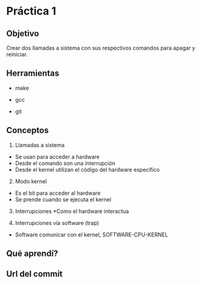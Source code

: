 # Práctica 1
## Objetivo
Crear dos llamadas a sistema con sus respectivos comandos para apagar y reiniciar.

## Herramientas

* make

* gcc

* git

## Conceptos

1) Llamadas a sistema
* Se usan para acceder a hardware
* Desde el comando son una interrupción
* Desde el kernel utilizan el código del hardware específico

2) Modo kernel
* Es el bit para acceder al hardware
* Se prende cuando se ejecuta el kernel

3) Interrupciones
*Como el hardware interactua

4) Interrupciones vía software (trap)
* Software comunicar con el kernel, SOFTWARE-CPU-KERNEL

## Qué aprendí?

## Url del commit
